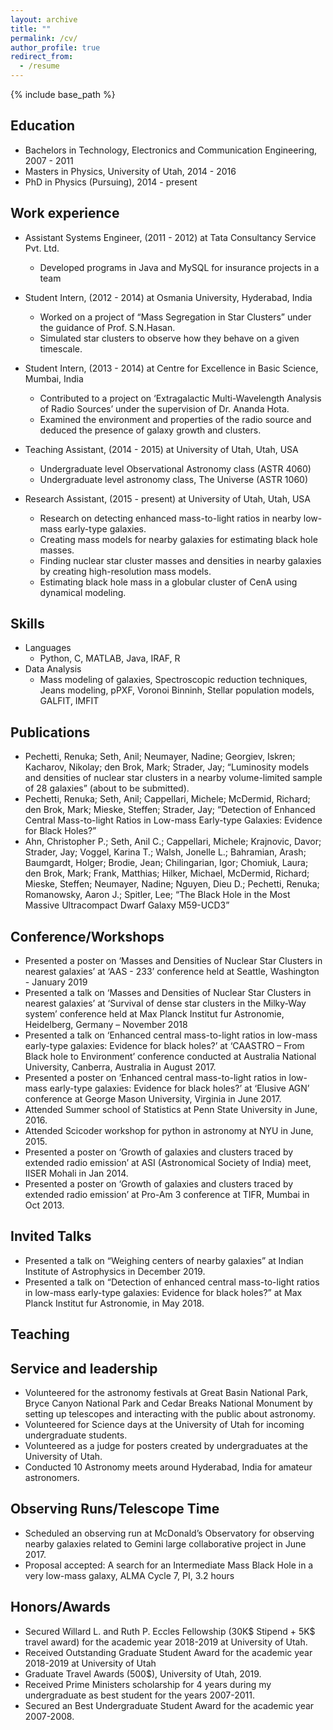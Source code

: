 ```yaml
---
layout: archive
title: ""
permalink: /cv/
author_profile: true
redirect_from:
  - /resume
---
```


{% include base_path %}

Education
---
* Bachelors in Technology, Electronics and Communication Engineering, 2007 - 2011
* Masters in Physics, University of Utah, 2014 - 2016
* PhD in Physics (Pursuing), 2014 - present

Work experience
---
* Assistant Systems Engineer, (2011 - 2012) at Tata Consultancy Service Pvt. Ltd.
  * Developed programs in Java and MySQL for insurance projects in a team

* Student Intern, (2012 - 2014) at Osmania University, Hyderabad, India
  * Worked on a project of “Mass Segregation in Star Clusters” under the guidance of Prof. S.N.Hasan.
  * Simulated star clusters to observe how they behave on a given timescale.

* Student Intern, (2013 - 2014) at Centre for Excellence in Basic Science, Mumbai, India
  * Contributed to a project on ‘Extragalactic Multi-Wavelength Analysis of Radio Sources’ under the supervision of Dr. Ananda Hota.
  * Examined the environment and properties of the radio source and deduced the presence of galaxy growth and clusters. 
* Teaching Assistant, (2014 - 2015) at University of Utah, Utah, USA
  * Undergraduate level Observational Astronomy class (ASTR 4060)
  * Undergraduate level astronomy class, The Universe (ASTR 1060)
* Research Assistant, (2015 - present) at University of Utah, Utah, USA
  * Research on detecting enhanced mass-to-light ratios in nearby low-mass early-type galaxies. 
  * Creating mass models for nearby galaxies for estimating black hole masses.
  * Finding nuclear star cluster masses and densities in nearby galaxies by creating high-resolution mass models.
  * Estimating black hole mass in a globular cluster of CenA using dynamical modeling.

Skills
---
* Languages
  * Python, C, MATLAB, Java, IRAF, R
* Data Analysis
  * Mass modeling of galaxies, Spectroscopic reduction techniques, Jeans modeling, pPXF, Voronoi Binninh, Stellar population models, GALFIT, IMFIT


Publications
---
  * Pechetti, Renuka; Seth, Anil; Neumayer, Nadine; Georgiev, Iskren; Kacharov, Nikolay; den Brok, Mark; Strader, Jay; “Luminosity models and densities of nuclear star clusters in a nearby volume-limited sample of 28 galaxies” (about to be submitted). 
  * Pechetti, Renuka; Seth, Anil; Cappellari, Michele; McDermid, Richard; den Brok, Mark; Mieske, Steffen; Strader, Jay; “Detection of Enhanced Central Mass-to-light Ratios in Low-mass Early-type Galaxies: Evidence for Black Holes?”
  * Ahn, Christopher P.; Seth, Anil C.; Cappellari, Michele; Krajnovic, Davor; Strader, Jay; Voggel, Karina T.; Walsh, Jonelle L.; Bahramian, Arash; Baumgardt, Holger; Brodie, Jean; Chilingarian, Igor; Chomiuk, Laura; den Brok, Mark; Frank, Matthias; Hilker, Michael, McDermid, Richard; Mieske, Steffen; Neumayer, Nadine; Nguyen, Dieu D.; Pechetti, Renuka; Romanowsky, Aaron J.; Spitler, Lee; “The Black Hole in the Most Massive Ultracompact Dwarf Galaxy M59-UCD3” 

Conference/Workshops
---
  * Presented a poster on ‘Masses and Densities of Nuclear Star Clusters in nearest galaxies’ at ‘AAS - 233’ conference held at Seattle, Washington - January 2019
  * Presented a talk on ‘Masses and Densities of Nuclear Star Clusters in nearest galaxies’ at ‘Survival of dense star clusters in the Milky-Way system’ conference held at Max Planck Institut fur Astronomie, Heidelberg, Germany – November 2018
  * Presented a talk on ‘Enhanced central mass-to-light ratios in low-mass early-type galaxies: Evidence for black holes?’  at ‘CAASTRO – From Black hole to Environment’ conference conducted at Australia National University, Canberra, Australia in August 2017.
  * Presented a poster on ‘Enhanced central mass-to-light ratios in low-mass early-type galaxies: Evidence for black holes?’ at ‘Elusive AGN’ conference at George Mason University, Virginia in June 2017.
  * Attended Summer school of Statistics at Penn State University in June, 2016.
  * Attended Scicoder workshop for python in astronomy at NYU in June, 2015.
  * Presented a poster on ‘Growth of galaxies and clusters traced by extended radio emission’ at ASI (Astronomical Society of India) meet, IISER Mohali in Jan 2014.
  * Presented a poster on ‘Growth of galaxies and clusters traced by extended radio emission’ at Pro-Am 3 conference at TIFR, Mumbai in Oct 2013.

Invited Talks
---
  * Presented a talk on “Weighing centers of nearby galaxies” at Indian Institute of Astrophysics in December 2019.
  * Presented a talk on “Detection of enhanced central mass-to-light ratios in low-mass early-type galaxies: Evidence for black holes?” at Max Planck Institut fur Astronomie, in May 2018.


Teaching
---

  
Service and leadership
---
  * Volunteered for the astronomy festivals at Great Basin National Park, Bryce Canyon National Park and Cedar Breaks National Monument by setting up telescopes and interacting with the public about astronomy.
  * Volunteered for Science days at the University of Utah for incoming undergraduate students.
  * Volunteered as a judge for posters created by undergraduates at the University of Utah.
  * Conducted 10 Astronomy meets around Hyderabad, India for amateur astronomers. 


Observing Runs/Telescope Time
---
  * Scheduled an observing run at McDonald’s Observatory for observing nearby galaxies related to Gemini large collaborative project in June 2017.
  * Proposal accepted: A search for an Intermediate Mass Black Hole in a very low-mass galaxy, ALMA Cycle 7, PI, 3.2 hours

Honors/Awards
---
  * Secured Willard L. and Ruth P. Eccles Fellowship (30K$ Stipend + 5K$ travel award) for the academic year 2018-2019 at University of Utah. 
  * Received Outstanding Graduate Student Award for the academic year 2018-2019 at University of Utah
  * Graduate Travel Awards (500$), University of Utah, 2019.
  * Received Prime Ministers scholarship for 4 years during my undergraduate as best student for the years 2007-2011. 
  * Secured an Best Undergraduate Student Award for the academic year 2007-2008.

